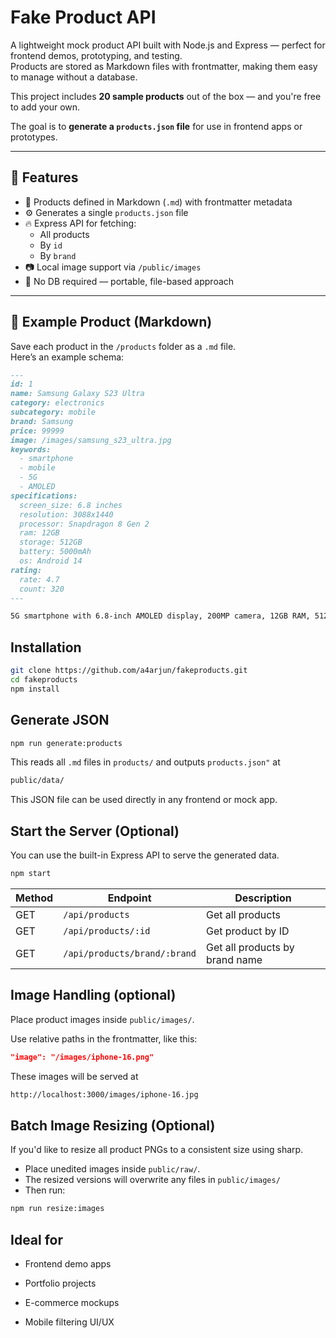 # Fake Product API

A lightweight mock product API built with Node.js and Express — perfect for frontend demos, prototyping, and testing.  
Products are stored as Markdown files with frontmatter, making them easy to manage without a database.

This project includes **20 sample products** out of the box — and you're free to add your own.

The goal is to **generate a `products.json` file** for use in frontend apps or prototypes.

---

## 🚀 Features

- 🧾 Products defined in Markdown (`.md`) with frontmatter metadata
- ⚙️ Generates a single `products.json` file
- 🔥 Express API for fetching:
  - All products
  - By `id`
  - By `brand`
- 📷 Local image support via `/public/images`
- 💾 No DB required — portable, file-based approach


---

## 📄 Example Product (Markdown)

Save each product in the `/products` folder as a `.md` file.  
Here’s an example schema:


```markdown
---
id: 1
name: Samsung Galaxy S23 Ultra
category: electronics
subcategory: mobile
brand: Samsung
price: 99999
image: /images/samsung_s23_ultra.jpg
keywords:
  - smartphone
  - mobile
  - 5G
  - AMOLED
specifications:
  screen_size: 6.8 inches
  resolution: 3088x1440
  processor: Snapdragon 8 Gen 2
  ram: 12GB
  storage: 512GB
  battery: 5000mAh
  os: Android 14
rating:
  rate: 4.7
  count: 320
---

5G smartphone with 6.8-inch AMOLED display, 200MP camera, 12GB RAM, 512GB storage.
```

## Installation

```bash
git clone https://github.com/a4arjun/fakeproducts.git
cd fakeproducts
npm install
```

## Generate JSON

```bash
npm run generate:products
```

This reads all `.md` files in `products/` and outputs `products.json"` at 

```bash
public/data/
```


This JSON file can be used directly in any frontend or mock app.

## Start the Server (Optional)

You can use the built-in Express API to serve the generated data.

```bash
npm start
```

| Method | Endpoint                     | Description                    |
| ------ | ---------------------------- | ------------------------------ |
| GET    | `/api/products`              | Get all products               |
| GET    | `/api/products/:id`          | Get product by ID              |
| GET    | `/api/products/brand/:brand` | Get all products by brand name |

## Image Handling (optional)

Place product images inside `public/images/`.

Use relative paths in the frontmatter, like this:

```json
"image": "/images/iphone-16.png"
```

These images will be served at 

```bash
http://localhost:3000/images/iphone-16.jpg
```

## Batch Image Resizing (Optional)

If you'd like to resize all product PNGs to a consistent size using sharp.

- Place unedited images inside `public/raw/`.
- The resized versions will overwrite any files in `public/images/`
- Then run:

```bash
npm run resize:images
```

## Ideal for

- Frontend demo apps

- Portfolio projects

- E-commerce mockups

- Mobile filtering UI/UX
